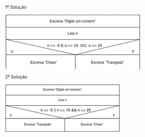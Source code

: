 1ª Solução

![](https://github.com/Yxav/proglogic/blob/apnp/exercicios-4/34/c/34c.png)

2ª Solução

![](https://github.com/Yxav/proglogic/blob/apnp/exercicios-4/34/c/34c2.png)


